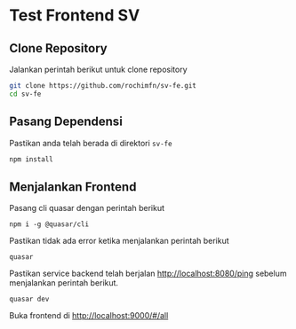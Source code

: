 # Test Frontend SV

## Clone Repository

Jalankan perintah berikut untuk clone repository

```bash
git clone https://github.com/rochimfn/sv-fe.git
cd sv-fe
```

## Pasang Dependensi

Pastikan anda telah berada di direktori `sv-fe`
```bash
npm install 
```

## Menjalankan Frontend

Pasang cli quasar dengan perintah berikut

```
npm i -g @quasar/cli
```

Pastikan tidak ada error ketika menjalankan perintah berikut
```
quasar
```

Pastikan service backend telah berjalan [http://localhost:8080/ping](http://localhost:8080/ping) sebelum menjalankan perintah berikut.

```
quasar dev
```

Buka frontend di [http://localhost:9000/#/all](http://localhost:9000/#/all)